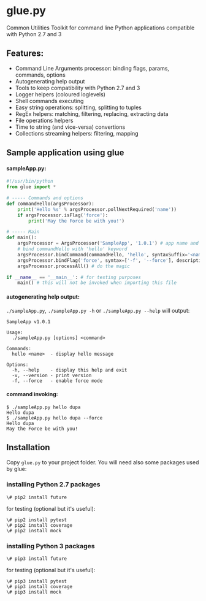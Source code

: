 # glue.py
Common Utilities Toolkit for command line Python applications compatible with Python 2.7 and 3

## Features:
* Command Line Arguments processor: binding flags, params, commands, options
* Autogenerating help output
* Tools to keep compatibility with Python 2.7 and 3
* Logger helpers (coloured loglevels)
* Shell commands executing
* Easy string operations: splitting, splitting to tuples
* RegEx helpers: matching, filtering, replacing, extracting data
* File operations helpers
* Time to string (and vice-versa) convertions
* Collections streaming helpers: filtering, mapping

## Sample application using glue
#### sampleApp.py:
```python
#!/usr/bin/python
from glue import *

# ----- Commands and options
def commandHello(argsProcessor):
	print('Hello %s' % argsProcessor.pollNextRequired('name'))
	if argsProcessor.isFlag('force'):
		print('May the Force be with you!')

# ----- Main
def main():
	argsProcessor = ArgsProcessor('SampleApp', '1.0.1') # app name and version
	# bind commandHello with 'hello' keyword 
	argsProcessor.bindCommand(commandHello, 'hello', syntaxSuffix='<name>', description='display hello message')
	argsProcessor.bindFlag('force', syntax=['-f', '--force'], description='enable force mode')
	argsProcessor.processAll() # do the magic

if __name__ == '__main__': # for testing purposes
	main() # this will not be invoked when importing this file
```
#### autogenerating help output:
```./sampleApp.py```, ```./sampleApp.py -h``` or ```./sampleApp.py --help``` will output:
```
SampleApp v1.0.1

Usage:
  ./sampleApp.py [options] <command>

Commands:
  hello <name>  - display hello message

Options:
  -h, --help    - display this help and exit
  -v, --version - print version
  -f, --force   - enable force mode
```
#### command invoking:
```shell
$ ./sampleApp.py hello dupa
Hello dupa
$ ./sampleApp.py hello dupa --force
Hello dupa
May the Force be with you!
```

## Installation
Copy ```glue.py``` to your project folder.
You will need also some packages used by glue:
### installing Python 2.7 packages
```shell
\# pip2 install future
```
for testing (optional but it's useful):
```shell
\# pip2 install pytest
\# pip2 install coverage
\# pip2 install mock
```
### installing Python 3 packages
```shell
\# pip3 install future
```
for testing (optional but it's useful):
```shell
\# pip3 install pytest
\# pip3 install coverage
\# pip3 install mock
```